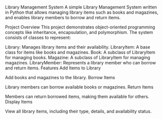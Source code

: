Library Management System
A simple Library Management System written in Python that allows managing library items such as books and magazines, and enables library members to borrow and return items.

Project Overview
This project demonstrates object-oriented programming concepts like inheritance, encapsulation, and polymorphism. The system consists of classes to represent:

Library: Manages library items and their availability.
LibraryItem: A base class for items like books and magazines.
Book: A subclass of LibraryItem for managing books.
Magazine: A subclass of LibraryItem for managing magazines.
LibraryMember: Represents a library member who can borrow and return items.
Features
Add Items to Library

Add books and magazines to the library.
Borrow Items

Library members can borrow available books or magazines.
Return Items

Members can return borrowed items, making them available for others.
Display Items

View all library items, including their type, details, and availability status.
